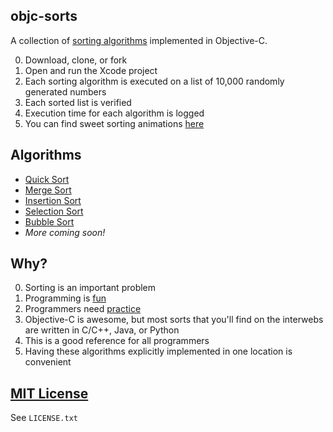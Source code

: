 ## objc-sorts

A collection of [sorting algorithms](http://xkcd.com/1185/) implemented in Objective-C.

0. Download, clone, or fork
1. Open and run the Xcode project
2. Each sorting algorithm is executed on a list of 10,000 randomly generated numbers
3. Each sorted list is verified
4. Execution time for each algorithm is logged
5. You can find sweet sorting animations [here](http://www.sorting-algorithms.com)

## Algorithms

* [Quick Sort](http://en.wikipedia.org/wiki/Quicksort)
* [Merge Sort](http://en.wikipedia.org/wiki/Merge_sort)
* [Insertion Sort](http://en.wikipedia.org/wiki/Insertion_sort)
* [Selection Sort](http://en.wikipedia.org/wiki/Selection_sort)
* [Bubble Sort](http://en.wikipedia.org/wiki/Bubble_sort)
* *More coming soon!*

## Why?

0. Sorting is an important problem
1. Programming is [fun](http://cdn.memegenerator.net/instances/400x/38499495.jpg)
2. Programmers need [practice](http://xkcd.com/844/)
3. Objective-C is awesome, but most sorts that you'll find on the interwebs are written in C/C++, Java, or Python
4. This is a good reference for all programmers
5. Having these algorithms explicitly implemented in one location is convenient 

## [MIT License](http://opensource.org/licenses/MIT)

See `LICENSE.txt`
